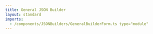 ```yaml
---
title: General JSON Builder
layout: standard
imports:
  - /components/JSONBuilders/GeneralBuilderForm.ts type="module"
---
```


<general-builder-form></general-builder-form>
